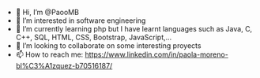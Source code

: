 - 👋 Hi, I’m @PaooMB
- 👀 I’m interested in software engineering
- 🌱 I’m currently learning php but I have learnt languages such as Java, C, C++, SQL, HTML, CSS, Bootstrap, JavaScript,...
- 💞️ I’m looking to collaborate on some interesting proyects
- 📫 How to reach me: https://www.linkedin.com/in/paola-moreno-bl%C3%A1zquez-b70516187/

<!---
PaooMB/PaooMB is a ✨ special ✨ repository because its `README.md` (this file) appears on your GitHub profile.
You can click the Preview link to take a look at your changes.
--->
